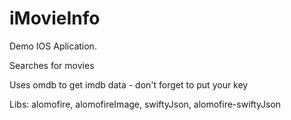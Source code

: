 # iMovieInfo


Demo IOS Aplication. 

Searches for movies

Uses omdb to get imdb data - don't forget to put your key

Libs: alomofire, alomofireImage, swiftyJson, alomofire-swiftyJson
